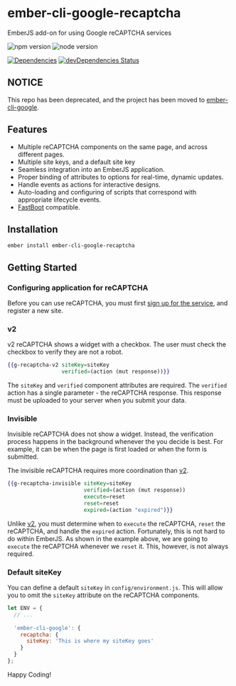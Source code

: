 # ember-cli-google-recaptcha

EmberJS add-on for using Google reCAPTCHA services

![npm version](https://img.shields.io/npm/v/ember-cli-google-recaptcha.svg)
![node version](https://img.shields.io/node/v/ember-cli-google-recaptcha.svg)

[![Dependencies](https://david-dm.org/onehilltech/ember-cli-google-recaptcha.svg)](https://david-dm.org/onehilltech/ember-cli-google-recaptcha)
[![devDependencies Status](https://david-dm.org/onehilltech/ember-cli-google-recaptcha/dev-status.svg)](https://david-dm.org/onehilltech/ember-cli-google-recaptcha?type=dev)

## NOTICE

This repo has been deprecated, and the project has been moved to [ember-cli-google](https://github.com/onehilltech/ember-cli-google).

## Features

* Multiple reCAPTCHA components on the same page, and across different pages.
* Multiple site keys, and a default site key
* Seamless integration into an EmberJS application.
* Proper binding of attributes to options for real-time, dynamic updates.
* Handle events as actions for interactive designs.
* Auto-loading and configuring of scripts that correspond with appropriate lifecycle events.
* [FastBoot](https://www.ember-fastboot.com/) compatible.

## Installation

    ember install ember-cli-google-recaptcha
    
## Getting Started

### Configuring application for reCAPTCHA

Before you can use reCAPTCHA, you must first [sign up for the service](https://www.google.com/recaptcha), 
and register a new site. 

### v2

v2 reCAPTCHA shows a widget with a checkbox. The user must check the checkbox to verify they 
are not a robot.

```handlebars
{{g-recaptcha-v2 siteKey=siteKey
                 verified=(action (mut response))}}
```

The `siteKey` and `verified` component attributes are required. The `verified` action
has a single parameter -  the reCAPTCHA response. This response must be uploaded to your 
server when you submit your data.

### Invisible

Invisible reCAPTCHA does not show a widget. Instead, the verification process happens in the 
background whenever the you decide is best. For example, it can be when the page is first 
loaded or when the form is submitted. 

The invisible reCAPTCHA requires more coordination than [v2](#v2).

```handlebars
{{g-recaptcha-invisible siteKey=siteKey
                        verified=(action (mut response))
                        execute=reset
                        reset=reset
                        expired=(action "expired")}}
```

Unlike [v2](#v2), you must determine when to `execute` the reCAPTCHA, `reset` the reCAPTCHA,
and handle the `expired` action. Fortunately, this is not hard to do within EmberJS. As shown
in the example above, we are going to `execute` the reCAPTCHA whenever we `reset` it. This, however,
is not always required.

### Default siteKey

You can define a default `siteKey` in `config/environment.js`. This will allow you to 
omit the `siteKey` attribute on the reCAPTCHA components.

```javascript 1.6
let ENV = {
  // ...
  
  'ember-cli-google': {
    recaptcha: {
      siteKey: 'This is where my siteKey goes'
    }
  }
};
```

Happy Coding!
